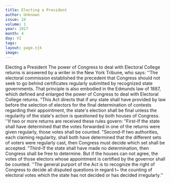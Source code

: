 ```yaml
---
title: Electing a President
author: Unknown
issue: 24
volume: 1
year: 1917
month: 4
day: VI
tags:
layout: page.njk
image:
---
```

Electing a President   The power of Congress to deal with Electoral College returns is answered by a writer in the New York Tribune, who says:   ''The electoral commission established the precedent that Congress should not seek to go behind certificates regularly submitted by recognized state governments. That principle is also embodied in the Edmunds law of 1887, which defined and enlarged the power of Congress to deal with Electoral College returns.   "This Act directs that if any state shall have provided by law before the selection of electors for the final determination of contests regarding their appointment, the state's election shall be final unless the regularity of the state's action is questioned by both houses of Congress.   ''If two or more returns are received these rules govern:   "First-If the state shall have determined that the votes forwarded in one of the returns were given regularly, those votes shall be counted.   "Second-If two authorities, each claiming regularity, shall both have determined that the different sets of voters were regularly cast, then Congress must decide which set shall be accepted.   "Third-If the state shall have made no determination, then Congress shall be free to determine. But if the houses can not agree, the votes of those electors whose appointment is certified by the governor shall be counted.   ''The general purport of the Act is to recognize the right of Congress to decide all disputed questions in regard t~ the counting of electoral votes which the state has not decided or has decided irregularly.''   

